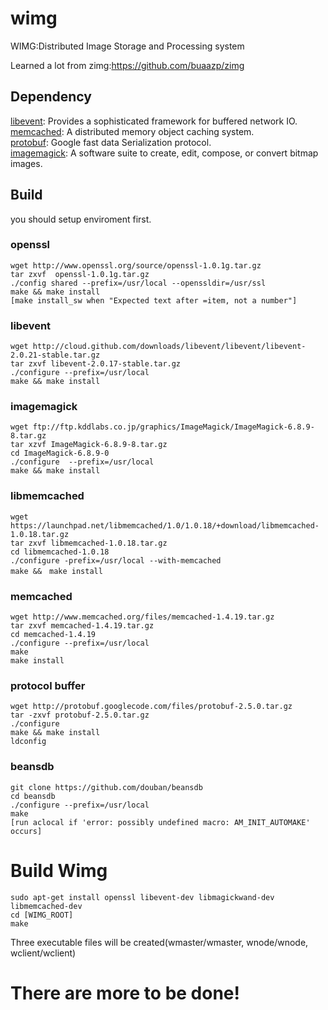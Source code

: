 wimg
====

WIMG:Distributed Image Storage and Processing system


Learned a lot from zimg:https://github.com/buaazp/zimg

Dependency
------------
[libevent](https://github.com/libevent/libevent): Provides a sophisticated framework for buffered network IO.  
[memcached](https://github.com/memcached/memcached): A distributed memory object caching system.  
[protobuf](http://code.google.com/p/protobuf/): Google fast data Serialization protocol.    
[imagemagick](http://www.imagemagick.org/script/magick-wand.php): A software suite to create, edit, compose, or convert bitmap images.  

Build
------------
you should setup enviroment first.

### openssl
    wget http://www.openssl.org/source/openssl-1.0.1g.tar.gz 
    tar zxvf  openssl-1.0.1g.tar.gz 
    ./config shared --prefix=/usr/local --openssldir=/usr/ssl 
    make && make install 
    [make install_sw when "Expected text after =item, not a number"]
### libevent
    wget http://cloud.github.com/downloads/libevent/libevent/libevent-2.0.21-stable.tar.gz 
    tar zxvf libevent-2.0.17-stable.tar.gz 
    ./configure --prefix=/usr/local 
    make && make install 
    
### imagemagick
    wget ftp://ftp.kddlabs.co.jp/graphics/ImageMagick/ImageMagick-6.8.9-8.tar.gz
    tar xzvf ImageMagick-6.8.9-8.tar.gz 
    cd ImageMagick-6.8.9-0 
    ./configure  --prefix=/usr/local 
    make && make install 
    
### libmemcached
    wget https://launchpad.net/libmemcached/1.0/1.0.18/+download/libmemcached-1.0.18.tar.gz
    tar zxvf libmemcached-1.0.18.tar.gz
    cd libmemcached-1.0.18
    ./configure -prefix=/usr/local --with-memcached 
    make &&　make install 

### memcached
    wget http://www.memcached.org/files/memcached-1.4.19.tar.gz
    tar zxvf memcached-1.4.19.tar.gz
    cd memcached-1.4.19
    ./configure --prefix=/usr/local
    make
    make install

### protocol buffer
    wget http://protobuf.googlecode.com/files/protobuf-2.5.0.tar.gz
    tar -zxvf protobuf-2.5.0.tar.gz
    ./configure
    make && make install
    ldconfig


### beansdb
    git clone https://github.com/douban/beansdb
    cd beansdb
    ./configure --prefix=/usr/local
    make
    [run aclocal if 'error: possibly undefined macro: AM_INIT_AUTOMAKE' occurs]

Build Wimg
==========
    sudo apt-get install openssl libevent-dev libmagickwand-dev libmemcached-dev
    cd [WIMG_ROOT]
    make

Three executable files will be created(wmaster/wmaster, wnode/wnode, wclient/wclient)

There are more to be done!
=============





